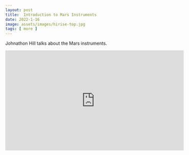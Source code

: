 ```yaml
---
layout: post
title:  Introduction to Mars Instruments
date: 2022-1-16
image: assets/images/hirise-top.jpg
tags: [ more ]
---
```


Johnathon Hill talks about the Mars instruments.

<iframe width="560" height="315" src="https://www.youtube.com/embed/Sx3yPhiZ_L4" title="YouTube video player" frameborder="0" allow="accelerometer; autoplay; clipboard-write; encrypted-media; gyroscope; picture-in-picture" allowfullscreen></iframe>